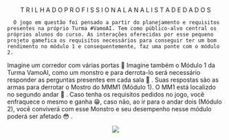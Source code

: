 <p align="center">
T R I L H A    D O    P R O F I S S I O N A L    A N A L I S T A    D E  D A D O S
</p>

      O jogo em questão foi pensado a partir do planejamento e requisitos presentes na próprio Turma #VamoAI. Tem como público-alvo central os próprios alunos do curso. As interações oferecidas por esse pequeno projeto gamefica os requisitos necessários para conseguir ter um bom rendimento no módulo 1 e consequentemente, faz uma ponte com o módulo 2. 

Imagine um corredor com várias portas
:thought_balloon: Imagine também o Módulo 1 da Turma VamoAI, como um monstro e para derrota-lo será necessário responder as perguntas presentes em cada sala :lips: . 
Suas respostas são as armas para derrotar o Mostro do MMM1 (Módulo 1). O MM1 está localizdo no segundo andar :eyes: . 
Caso tenha os requisitos pedidos no jogo, você enfraquece o mesmo e ganha :grin:, caso não, ao ir para o andar dois (Módulo 2), você conviverá com esse Monstro e seu desempenho nesse módulo poderá ser afetado :flushed: .
                  
 <p align="center">
  <img src="https://github.com/Natalia-oli/projeto-Jogo-VamoAI/blob/main/gif_projeto_1.gif"/>
</p>









